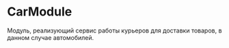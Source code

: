 # CarModule
Модуль, реализующий сервис работы курьеров для доставки товаров, в данном случае автомобилей.

